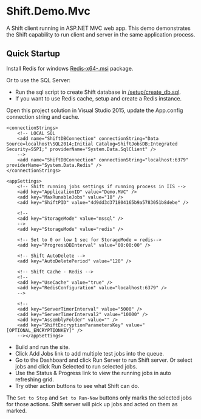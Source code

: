 # Shift.Demo.Mvc
A Shift client running in ASP.NET MVC web app. This demo demonstrates the Shift capability to run client and server in the same application process.

## Quick Startup
Install Redis for windows [Redis-x64-<version>.msi](https://github.com/MSOpenTech/redis/releases) package.

Or to use the SQL Server:
- Run the sql script to create Shift database in [/setup/create_db.sql](https://github.com/hhalim/Shift.Demo.Mvc/blob/master/setup/create_db.sql). 
- If you want to use Redis cache, setup and create a Redis instance. 

Open this project solution in Visual Studio 2015, update the App.config connection string and cache.
```
<connectionStrings>
    <!-- LOCAL SQL 
    <add name="ShiftDBConnection" connectionString="Data Source=localhost\SQL2014;Initial Catalog=ShiftJobsDB;Integrated Security=SSPI;" providerName="System.Data.SqlClient" />
    -->
    <add name="ShiftDBConnection" connectionString="localhost:6379" providerName="System.Data.Redis" />
</connectionStrings>

<appSettings>
    <!-- Shift running jobs settings if running process in IIS -->
    <add key="ApplicationID" value="Demo.MVC" />
    <add key="MaxRunableJobs" value="10" />
    <add key="ShiftPID" value="4d9dd3d371804165b9a5783051b8debe" />
    
    <!-- 
    <add key="StorageMode" value="mssql" />
    -->
    <add key="StorageMode" value="redis" />

    <!-- Set to 0 or low 1 sec for StorageMode = redis-->
    <add key="ProgressDBInterval" value="00:00:00" />
    
    <!-- Shift AutoDelete -->
    <add key="AutoDeletePeriod" value="120" />

    <!-- Shift Cache - Redis -->
    <!--
    <add key="UseCache" value="true" />
    <add key="RedisConfiguration" value="localhost:6379" />
    -->
    
    <!--
    <add key="ServerTimerInterval" value="5000" />
    <add key="ServerTimerInterval2" value="10000" />
    <add key="AssemblyFolder" value="" />
    <add key="ShiftEncryptionParametersKey" value="[OPTIONAL_ENCRYPTIONKEY]" /> 
    --></appSettings>
```

- Build and run the site.
- Click Add Jobs link to add multiple test jobs into the queue.
- Go to the Dashboard and click Run Server to run Shift server. Or select jobs and click Run Selected to run selected jobs.
- Use the Status & Progress link to view the running jobs in auto refreshing grid. 
- Try other action buttons to see what Shift can do.

The `Set to Stop` and `Set to Run-Now` buttons only marks the selected jobs for those actions. Shift server will pick up jobs and acted on them as marked. 


